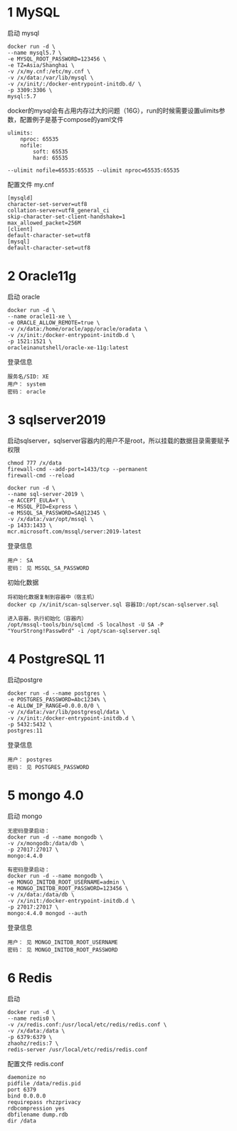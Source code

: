 


# 1 MySQL

启动 mysql
```
docker run -d \
--name mysql5.7 \
-e MYSQL_ROOT_PASSWORD=123456 \
-e TZ=Asia/Shanghai \
-v /x/my.cnf:/etc/my.cnf \
-v /x/data:/var/lib/mysql \
-v /x/init/:/docker-entrypoint-initdb.d/ \
-p 3309:3306 \
mysql:5.7
```
docker的mysql会有占用内存过大的问题（16G），run的时候需要设置ulimits参数，配置例子是基于compose的yaml文件
```
ulimits:
    nproc: 65535
    nofile:
        soft: 65535
        hard: 65535

--ulimit nofile=65535:65535 --ulimit nproc=65535:65535
```

配置文件 my.cnf
```
[mysqld]
character-set-server=utf8
collation-server=utf8_general_ci
skip-character-set-client-handshake=1
max_allowed_packet=256M
[client]
default-character-set=utf8
[mysql]
default-character-set=utf8
```

# 2 Oracle11g

启动 oracle
```
docker run -d \
--name oracle11-xe \
-e ORACLE_ALLOW_REMOTE=true \
-v /x/data:/home/oracle/app/oracle/oradata \
-v /x/init:/docker-entrypoint-initdb.d \
-p 1521:1521 \
oracleinanutshell/oracle-xe-11g:latest
```

登录信息
```
服务名/SID: XE
用户： system
密码： oracle
```

# 3 sqlserver2019

启动sqlserver，sqlserver容器内的用户不是root，所以挂载的数据目录需要赋予权限
```
chmod 777 /x/data
firewall-cmd --add-port=1433/tcp --permanent
firewall-cmd --reload

docker run -d \
--name sql-server-2019 \
-e ACCEPT_EULA=Y \
-e MSSQL_PID=Express \
-e MSSQL_SA_PASSWORD=SA@12345 \
-v /x/data:/var/opt/mssql \
-p 1433:1433 \
mcr.microsoft.com/mssql/server:2019-latest
```

登录信息
```
用户： SA
密码： 见 MSSQL_SA_PASSWORD
```

初始化数据
```
将初始化数据复制到容器中（宿主机）
docker cp /x/init/scan-sqlserver.sql 容器ID:/opt/scan-sqlserver.sql

进入容器，执行初始化（容器内）
/opt/mssql-tools/bin/sqlcmd -S localhost -U SA -P "YourStrong!Passw0rd" -i /opt/scan-sqlserver.sql
```


# 4 PostgreSQL 11

启动postgre
```
docker run -d --name postgres \
-e POSTGRES_PASSWORD=Abc1234% \
-e ALLOW_IP_RANGE=0.0.0.0/0 \
-v /x/data:/var/lib/postgresql/data \
-v /x/init:/docker-entrypoint-initdb.d \
-p 5432:5432 \
postgres:11
```

登录信息
```
用户： postgres
密码： 见 POSTGRES_PASSWORD
```

# 5 mongo 4.0

启动 mongo
```
无密码登录启动：
docker run -d --name mongodb \
-v /x/mongodb:/data/db \
-p 27017:27017 \
mongo:4.4.0

有密码登录启动：
docker run -d --name mongodb \
-e MONGO_INITDB_ROOT_USERNAME=admin \
-e MONGO_INITDB_ROOT_PASSWORD=123456 \
-v /x/data:/data/db \
-v /x/init:/docker-entrypoint-initdb.d \
-p 27017:27017 \
mongo:4.4.0 mongod --auth
```

登录信息
```
用户： 见 MONGO_INITDB_ROOT_USERNAME
密码： 见 MONGO_INITDB_ROOT_PASSWORD
```

# 6 Redis

启动
```
docker run -d \
--name redis0 \
-v /x/redis.conf:/usr/local/etc/redis/redis.conf \
-v /x/data:/data \
-p 6379:6379 \
zhaohz/redis:7 \
redis-server /usr/local/etc/redis/redis.conf
```

配置文件 redis.conf
```
daemonize no
pidfile /data/redis.pid
port 6379
bind 0.0.0.0
requirepass rhzzprivacy
rdbcompression yes
dbfilename dump.rdb
dir /data
```